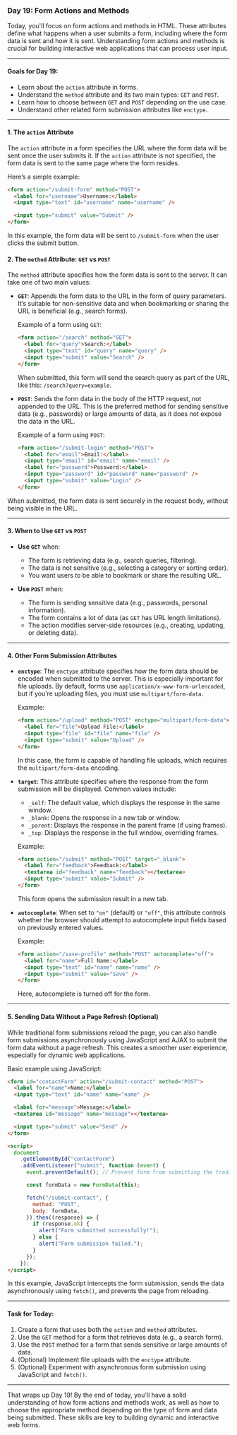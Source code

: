 ### Day 19: Form Actions and Methods

Today, you'll focus on form actions and methods in HTML. These attributes define what happens when a user submits a form, including where the form data is sent and how it is sent. Understanding form actions and methods is crucial for building interactive web applications that can process user input.

---

#### Goals for Day 19:

- Learn about the `action` attribute in forms.
- Understand the `method` attribute and its two main types: `GET` and `POST`.
- Learn how to choose between `GET` and `POST` depending on the use case.
- Understand other related form submission attributes like `enctype`.

---

#### 1. The `action` Attribute

The `action` attribute in a form specifies the URL where the form data will be sent once the user submits it. If the `action` attribute is not specified, the form data is sent to the same page where the form resides.

Here’s a simple example:

```html
<form action="/submit-form" method="POST">
  <label for="username">Username:</label>
  <input type="text" id="username" name="username" />

  <input type="submit" value="Submit" />
</form>
```

In this example, the form data will be sent to `/submit-form` when the user clicks the submit button.

#### 2. The `method` Attribute: `GET` vs `POST`

The `method` attribute specifies how the form data is sent to the server. It can take one of two main values:

- **`GET`**: Appends the form data to the URL in the form of query parameters. It’s suitable for non-sensitive data and when bookmarking or sharing the URL is beneficial (e.g., search forms).

  Example of a form using `GET`:

  ```html
  <form action="/search" method="GET">
    <label for="query">Search:</label>
    <input type="text" id="query" name="query" />
    <input type="submit" value="Search" />
  </form>
  ```

  When submitted, this form will send the search query as part of the URL, like this: `/search?query=example`.

- **`POST`**: Sends the form data in the body of the HTTP request, not appended to the URL. This is the preferred method for sending sensitive data (e.g., passwords) or large amounts of data, as it does not expose the data in the URL.

  Example of a form using `POST`:

  ```html
  <form action="/submit-login" method="POST">
    <label for="email">Email:</label>
    <input type="email" id="email" name="email" />
    <label for="password">Password:</label>
    <input type="password" id="password" name="password" />
    <input type="submit" value="Login" />
  </form>
  ```

When submitted, the form data is sent securely in the request body, without being visible in the URL.

---

#### 3. When to Use `GET` vs `POST`

- **Use `GET`** when:

  - The form is retrieving data (e.g., search queries, filtering).
  - The data is not sensitive (e.g., selecting a category or sorting order).
  - You want users to be able to bookmark or share the resulting URL.

- **Use `POST`** when:
  - The form is sending sensitive data (e.g., passwords, personal information).
  - The form contains a lot of data (as `GET` has URL length limitations).
  - The action modifies server-side resources (e.g., creating, updating, or deleting data).

---

#### 4. Other Form Submission Attributes

- **`enctype`**: The `enctype` attribute specifies how the form data should be encoded when submitted to the server. This is especially important for file uploads. By default, forms use `application/x-www-form-urlencoded`, but if you’re uploading files, you must use `multipart/form-data`.

  Example:

  ```html
  <form action="/upload" method="POST" enctype="multipart/form-data">
    <label for="file">Upload File:</label>
    <input type="file" id="file" name="file" />
    <input type="submit" value="Upload" />
  </form>
  ```

  In this case, the form is capable of handling file uploads, which requires the `multipart/form-data` encoding.

- **`target`**: This attribute specifies where the response from the form submission will be displayed. Common values include:

  - `_self`: The default value, which displays the response in the same window.
  - `_blank`: Opens the response in a new tab or window.
  - `_parent`: Displays the response in the parent frame (if using frames).
  - `_top`: Displays the response in the full window, overriding frames.

  Example:

  ```html
  <form action="/submit" method="POST" target="_blank">
    <label for="feedback">Feedback:</label>
    <textarea id="feedback" name="feedback"></textarea>
    <input type="submit" value="Submit" />
  </form>
  ```

  This form opens the submission result in a new tab.

- **`autocomplete`**: When set to `"on"` (default) or `"off"`, this attribute controls whether the browser should attempt to autocomplete input fields based on previously entered values.

  Example:

  ```html
  <form action="/save-profile" method="POST" autocomplete="off">
    <label for="name">Full Name:</label>
    <input type="text" id="name" name="name" />
    <input type="submit" value="Save" />
  </form>
  ```

  Here, autocomplete is turned off for the form.

---

#### 5. Sending Data Without a Page Refresh (Optional)

While traditional form submissions reload the page, you can also handle form submissions asynchronously using JavaScript and AJAX to submit the form data without a page refresh. This creates a smoother user experience, especially for dynamic web applications.

Basic example using JavaScript:

```html
<form id="contactForm" action="/submit-contact" method="POST">
  <label for="name">Name:</label>
  <input type="text" id="name" name="name" />

  <label for="message">Message:</label>
  <textarea id="message" name="message"></textarea>

  <input type="submit" value="Send" />
</form>

<script>
  document
    .getElementById("contactForm")
    .addEventListener("submit", function (event) {
      event.preventDefault(); // Prevent form from submitting the traditional way

      const formData = new FormData(this);

      fetch("/submit-contact", {
        method: "POST",
        body: formData,
      }).then((response) => {
        if (response.ok) {
          alert("Form submitted successfully!");
        } else {
          alert("Form submission failed.");
        }
      });
    });
</script>
```

In this example, JavaScript intercepts the form submission, sends the data asynchronously using `fetch()`, and prevents the page from reloading.

---

#### Task for Today:

1. Create a form that uses both the `action` and `method` attributes.
2. Use the `GET` method for a form that retrieves data (e.g., a search form).
3. Use the `POST` method for a form that sends sensitive or large amounts of data.
4. (Optional) Implement file uploads with the `enctype` attribute.
5. (Optional) Experiment with asynchronous form submission using JavaScript and `fetch()`.

---

That wraps up Day 19! By the end of today, you'll have a solid understanding of how form actions and methods work, as well as how to choose the appropriate method depending on the type of form and data being submitted. These skills are key to building dynamic and interactive web forms.
